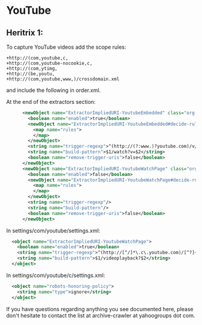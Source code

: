 # YouTube

## Heritrix 1:

To capture YouTube videos add the scope rules:

    +http://(com,youtube,c,
    +http://(com,youtube-nocookie,c,
    +http://(com,ytimg,
    +http://(be,youtu,
    +http://(com,youtube,www,)/crossdomain.xml

and include the following in order.xml.

At the end of the extractors section:

``` xml
      <newObject name="ExtractorImpliedURI-YoutubeEmbedded" class="org.archive.crawler.extractor.ExtractorImpliedURI">
        <boolean name="enabled">true</boolean>
        <newObject name="ExtractorImpliedURI-YoutubeEmbedded#decide-rules" class="org.archive.crawler.deciderules.DecideRuleSequence">
          <map name="rules">
          </map>
        </newObject>
        <string name="trigger-regexp">^(http://(?:www.)?youtube.com)/v/([a-zA-Z0-9_-]+).*$</string>
        <string name="build-pattern">$1/watch?v=$2</string>
        <boolean name="remove-trigger-uris">false</boolean>
      </newObject>
      <newObject name="ExtractorImpliedURI-YoutubeWatchPage" class="org.archive.crawler.extractor.ExtractorImpliedURI">
        <boolean name="enabled">false</boolean>
        <newObject name="ExtractorImpliedURI-YoutubeWatchPage#decide-rules" class="org.archive.crawler.deciderules.DecideRuleSequence">
          <map name="rules">
          </map>
        </newObject>
        <string name="trigger-regexp"/>
        <string name="build-pattern"/>
        <boolean name="remove-trigger-uris">false</boolean>
      </newObject>
```

In settings/com/youtube/settings.xml:

``` xml
  <object name="ExtractorImpliedURI-YoutubeWatchPage">
    <boolean name="enabled">true</boolean>
    <string name="trigger-regexp">^(http://[^/]*\.c\.youtube.com)/[^?]+\?(.*)$</string>
    <string name="build-pattern">$1/videoplayback?$2</string>
  </object>
```

In settings/com/youtube/c/settings.xml:

``` xml
  <object name="robots-honoring-policy">
    <string name="type">ignore</string>
  </object>
```

If you have questions regarding anything you see documented here, please
don't hesitate to contact the list at archive-crawler at yahoogroups dot
com.
